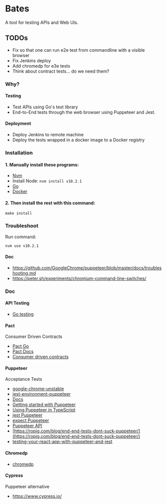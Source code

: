 # Bates
A tool for testing APIs and Web UIs.

## TODOs
* Fix so that one can run e2e test from commandline with a visible browser
* Fix Jenkins deploy
* Add chromedp for e3e tests
* Think about contract tests... do we need them?

### Why?

#### Testing
* Test APIs using Go's test library
* End-to-End tests through the web browser using Puppeteer and Jest.

#### Deployment
* Deploy Jenkins to remote machine
* Deploy the tests wrapped in a docker image to a Docker registry

### Installation

#### 1. Manually install these programs:
* [Nvm](https://github.com/creationix/nvm)
* Install Node: `nvm install v10.2.1`
* [Go](https://golang.org/doc/install)
* [Docker](https://docs.docker.com/install/)

#### 2. Then install the rest with this command:
```
make install
```

### Troubleshoot
Run command:
```
nvm use v10.2.1
```

#### Doc
* https://github.com/GoogleChrome/puppeteer/blob/master/docs/troubleshooting.md
* https://peter.sh/experiments/chromium-command-line-switches/


### Doc

#### API Testing
* [Go testing](https://golang.org/pkg/testing/)

#### Pact
Consumer Driven Contracts
* [Pact Go](https://github.com/pact-foundation/pact-go/)
* [Pact Docs](https://docs.pact.io/)
* [Consumer driven contracts](https://martinfowler.com/articles/consumerDrivenContracts.html)

#### Puppeteer
Acceptance Tests
* [google-chrome-unstable](https://peter.sh/experiments/chromium-command-line-switches/)
* [jest-environment-puppeteer](https://github.com/smooth-code/jest-puppeteer/tree/master/packages/jest-environment-puppeteer)
* [Docs](https://jasmine.github.io/2.1/introduction.html)
* [Getting started with Puppeteer](https://developers.google.com/web/tools/puppeteer/)
* [Using Puppeteer in TypeScript](https://www.lewuathe.com/using-puppeteer-in-typescript.htm)
* [jest Puppeteer](https://github.com/smooth-code/jest-puppeteer)
* [expect Puppeteer](https://github.com/smooth-code/jest-puppeteer/blob/master/packages/expect-puppeteer/README.md#api)
* [Puppeteer API](https://github.com/GoogleChrome/puppeteer/blob/master/docs/api.md)
* [https://ropig.com/blog/end-end-tests-dont-suck-puppeteer/](https://ropig.com/blog/end-end-tests-dont-suck-puppeteer/)
* [testing-your-react-app-with-puppeteer-and-jest](https://blog.bitsrc.io/testing-your-react-app-with-puppeteer-and-jest-c72b3dfcde59)

#### Chromedp
* [chromedp](https://github.com/chromedp/examples)

#### Cypress
Puppeteer alternative
* https://www.cypress.io/


